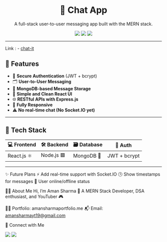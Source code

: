 <h1 align="center">💬 Chat App</h1>
<p align="center">A full-stack user-to-user messaging app built with the MERN stack.</p>

<p align="center">
  <img src="https://img.shields.io/badge/MERN-Full%20Stack-green?style=for-the-badge&logo=mongodb" />
  <img src="https://img.shields.io/badge/Authentication-JWT-orange?style=for-the-badge&logo=jsonwebtokens" />
  <img src="https://img.shields.io/badge/Chat-App-blue?style=for-the-badge&logo=chat" />
</p>

---

Link : - [chat-it](https://chat-it-app.vercel.app/)

## 🚀 Features

- 🔐 **Secure Authentication** (JWT + bcrypt)
- 🗂️ **User-to-User Messaging**
- 💾 **MongoDB-based Message Storage**
- 🧼 **Simple and Clean React UI**
- 🌐 **RESTful APIs with Express.js**
- 📱 **Fully Responsive**
- ⚠️ **No real-time chat (No Socket.IO yet)**

---

## 🧠 Tech Stack

| 💻 Frontend | 🛠 Backend | 🗃 Database | 🔐 Auth |
|------------|------------|-------------|---------|
| React.js ⚛ | Node.js 🟩 | MongoDB 🍃 | JWT + bcrypt |

---
✨ Future Plans
⚡ Add real-time support with Socket.IO
🕒 Show timestamps for messages
📶 User online/offline status


🙋‍♂️ About Me
Hi, I’m Aman Sharma 👋
A MERN Stack Developer, DSA enthusiast, and YouTuber 🎮

🧑‍💻 Portfolio: amansharmaportfolio.me
📬 Email: amansharmayt19@gmail.com

🤝 Connect with Me
<p> <a href="mailto:amansharmayt19@gmail.com"><img src="https://img.shields.io/badge/Gmail-red?style=for-the-badge&logo=gmail&logoColor=white" /></a> <a href="https://github.com/amansharma1916"><img src="https://img.shields.io/badge/GitHub-000?style=for-the-badge&logo=github&logoColor=white" /></a>  </p>

